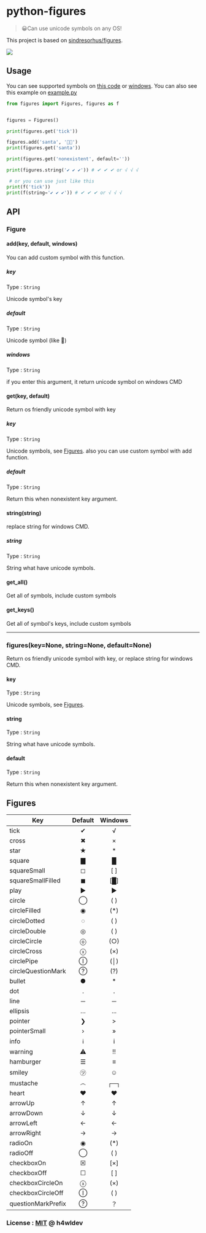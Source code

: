 # python-figures
> 😀Can use unicode symbols on any OS!

This project is based on [sindresorhus/figures](https://github.com/sindresorhus/figures).

<a href="https://github.com/h4wldev/python-figures/blob/master/LICENSE"><img src="https://img.shields.io/github/license/mashape/apistatus.svg?style=flat-square"></a>

## Usage
You can see supported symbols on [this code](https://github.com/h4wldev/python-figures/blob/master/figures/default.py) or [windows](https://github.com/h4wldev/python-figures/blob/master/figures/windows.py). You can also see this example on [example.py](https://github.com/h4wldev/python-figures/blob/master/example.py)
```python
from figures import Figures, figures as f


figures = Figures()

print(figures.get('tick'))

figures.add('santa', '🎅🏻')
print(figures.get('santa'))

print(figures.get('nonexistent', default=''))

print(figures.string('✔ ✔ ✔')) # ✔ ✔ ✔ or √ √ √

 # or you can use just like this
print(f('tick'))
print(f(string='✔ ✔ ✔')) # ✔ ✔ ✔ or √ √ √
```

## API
### Figure
#### add(key, default, windows)
You can add custom symbol with this function.

##### key
Type : `String`

Unicode symbol's key

##### default
Type : `String`

Unicode symbol (like 🎅)

##### windows
Type : `String`

if you enter this argument, it return unicode symbol on windows CMD

#### get(key, default)
Return os friendly unicode symbol with key

##### key
Type : `String`

Unicode symbols, see [Figures](#figures). also you can use custom symbol with add function.

##### default
Type : `String`

Return this when nonexistent key argument.

#### string(string)
replace string for windows CMD.

##### string
Type : `String`

String what have unicode symbols.

#### get_all()
Get all of symbols, include custom symbols

#### get_keys()
Get all of symbol's keys, include custom symbols

---

### figures(key=None, string=None, default=None)
Return os friendly unicode symbol with key, or replace string for windows CMD.

#### key
Type : `String`

Unicode symbols, see [Figures](#figures).

#### string
Type : `String`

String what have unicode symbols.

#### default
Type : `String`

Return this when nonexistent key argument.

## Figures
| Key                |  Default  | Windows |
| ------------------ | :-------: | :-----: |
| tick               |     ✔     |    √    |
| cross              |     ✖     |    ×    |
| star               |     ★     |    *    |
| square             |     ▇     |    █    |
| squareSmall        |     ◻     |   [ ]   |
| squareSmallFilled  |     ◼     |   [█]   |
| play               |     ▶     |    ►    |
| circle             |     ◯     |   ( )   |
| circleFilled       |     ◉     |   (*)   |
| circleDotted       |     ◌     |   ( )   |
| circleDouble       |     ◎     |   ( )   |
| circleCircle       |     ⓞ     |   (○)   |
| circleCross        |     ⓧ     |   (×)   |
| circlePipe         |     Ⓘ     |   (│)   |
| circleQuestionMark |     ?⃝    |   (?)   |
| bullet             |     ●     |    *    |
| dot                |     ․     |    .    |
| line               |     ─     |    ─    |
| ellipsis           |     …     |   ...   |
| pointer            |     ❯     |    >    |
| pointerSmall       |     ›     |    »    |
| info               |     ℹ     |    i    |
| warning            |     ⚠     |    ‼    |
| hamburger          |     ☰     |    ≡    |
| smiley             |     ㋡     |    ☺    |
| mustache           |     ෴     |   ┌─┐   |
| heart              |     ♥     |    ♥    |
| arrowUp            |     ↑     |    ↑    |
| arrowDown          |     ↓     |    ↓    |
| arrowLeft          |     ←     |    ←    |
| arrowRight         |     →     |    →    |
| radioOn            |     ◉     |   (*)   |
| radioOff           |     ◯     |   ( )   |
| checkboxOn         |     ☒     |   [×]   |
| checkboxOff        |     ☐     |   [ ]   |
| checkboxCircleOn   |     ⓧ     |   (×)   |
| checkboxCircleOff  |     Ⓘ     |   ( )   |
| questionMarkPrefix |     ?⃝    |    ？    |

### License : [MIT](https://github.com/h4wldev/python-figures/blob/master/LICENSE) @ h4wldev
